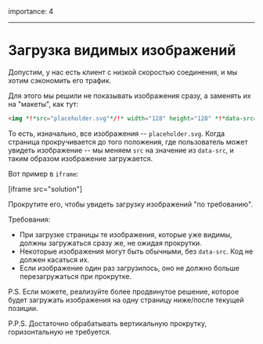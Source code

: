 importance: 4

---

# Загрузка видимых изображений

Допустим, у нас есть клиент с низкой скоростью соединения, и мы хотим сэкономить его трафик.

Для этого мы решили не показывать изображения сразу, а заменять их на "макеты", как тут:

```html
<img *!*src="placeholder.svg"*/!* width="128" height="128" *!*data-src="real.jpg"*/!*>
```

То есть, изначально, все изображения -- `placeholder.svg`. Когда страница прокручивается до того положения, где пользователь может увидеть изображение -- мы меняем `src` на значение из `data-src`, и таким образом изображение загружается.

Вот пример в `iframe`:

[iframe src="solution"]

Прокрутите его, чтобы увидеть загрузку изображений "по требованию".

Требования:
- При загрузке страницы те изображения, которые уже видимы, должны загружаться сразу же, не ожидая прокрутки.
- Некоторые изображения могут быть обычными, без `data-src`. Код не должен касаться их.
- Если изображение один раз загрузилось, оно не должно больше перезагружаться при прокрутке.

P.S. Если можете, реализуйте более продвинутое решение, которое будет загружать изображения на одну страницу ниже/после текущей позиции.

P.P.S. Достаточно обрабатывать вертикальную прокрутку, горизонтальную не требуется.
